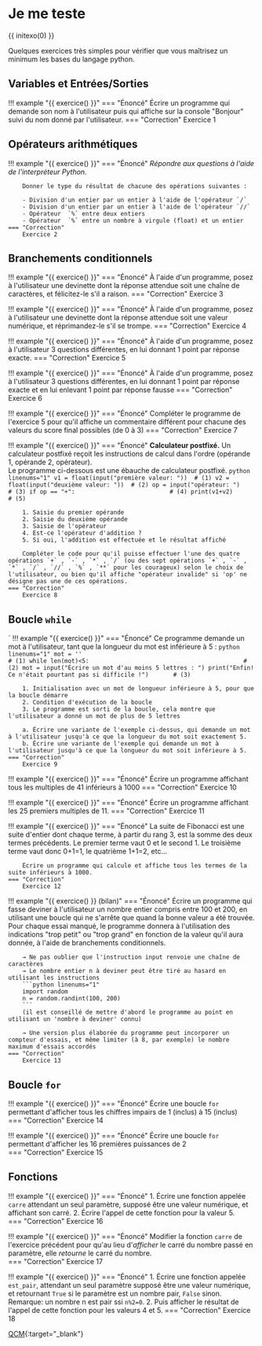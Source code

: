 # Je me teste

{{ initexo(0) }}

Quelques exercices très simples pour vérifier que vous maîtrisez un minimum les bases du langage python.

## Variables et Entrées/Sorties

!!! example "{{ exercice() }}"
    === "Énoncé"
         Écrire un programme qui demande son nom à l'utilisateur puis qui affiche sur la console "Bonjour" suivi du nom donné par l'utilisateur.
    === "Correction"
        Exercice 1
        
## Opérateurs arithmétiques

!!! example "{{ exercice() }}"
    === "Énoncé"
        *Répondre aux questions à l'aide de l'interpréteur Python.*
        
        Donner le type du résultat de chacune des opérations suivantes :
        
        - Division d'un entier par un entier à l'aide de l'opérateur `/`
        - Division d'un entier par un entier à l'aide de l'opérateur `//`
        - Opérateur  `%` entre deux entiers
        - Opérateur  `%` entre un nombre à virgule (float) et un entier
    === "Correction"
        Exercice 2

## Branchements conditionnels

!!! example "{{ exercice() }}"
    === "Énoncé"
        À l'aide d'un programme, posez à l'utilisateur une devinette dont la réponse attendue soit une chaîne de caractères, et félicitez-le s'il a raison.
    === "Correction"
        Exercice 3
        
!!! example "{{ exercice() }}"
    === "Énoncé"
        À l'aide d'un programme, posez à l'utilisateur une devinette dont la réponse attendue soit une valeur numérique, et réprimandez-le s'il se trompe.
    === "Correction"
        Exercice 4


!!! example "{{ exercice() }}"
    === "Énoncé"
        À l'aide d'un programme, posez à l'utilisateur 3 questions différentes, en lui donnant 1 point par réponse exacte.
    === "Correction"
        Exercice 5

!!! example "{{ exercice() }}"
    === "Énoncé"
        À l'aide d'un programme, posez à l'utilisateur 3 questions différentes, en lui donnant 1 point par réponse exacte et en lui enlevant 1 point par réponse fausse
    === "Correction"
        Exercice 6

!!! example "{{ exercice() }}"
    === "Énoncé"
        Compléter le programme de l'exercice 5 pour qu'il affiche un commentaire différent pour chacune des valeurs du score final possibles (de 0 à 3)
    === "Correction"
        Exercice 7
        
!!! example "{{ exercice() }}"
    === "Énoncé"
        **Calculateur postfixé.**
        Un calculateur postfixé reçoit les instructions de calcul dans l'ordre (opérande 1, opérande 2, opérateur).   
        Le programme ci-dessous est une ébauche de calculateur postfixé.
        ```python linenums="1"
        v1 = float(input("première valeur: "))  # (1)
        v2 = float(input("deuxième valeur: "))  # (2)
        op = input("opérateur: ")               # (3)
        if op == "+":                           # (4)
            print(v1+v2)                        # (5)
        ```
        
        1. Saisie du premier opérande                               
        2. Saisie du deuxième opérande                              
        3. Saisie de l'opérateur                                    
        4. Est-ce l'opérateur d'addition ?                          
        5. Si oui, l'addition est effectuée et le résultat affiché  
            
        Compléter le code pour qu'il puisse effectuer l'une des quatre opérations `+` , `-` , `*` , `/` (ou des sept opérations `+` , `-` , `*` , `/` , `//` , `%` , `**` pour les courageux) selon le choix de l'utilisateur, ou bien qu'il affiche "opérateur invalide" si 'op' ne désigne pas une de ces opérations.
    === "Correction"
        Exercice 8

## Boucle `while`
`
!!! example "{{ exercice() }}"
    === "Énoncé"
        Ce programme demande un mot à l'utilisateur, tant que la longueur du mot est inférieure à 5 :
        ```python linenums="1"
        mot = ''                                                     # (1)
        while len(mot)<5:                                            # (2)
            mot = input("Écrire un mot d'au moins 5 lettres : ")
        print("Enfin! Ce n'était pourtant pas si difficile !")       # (3)
        ```

        1. Initialisation avec un mot de longueur inférieure à 5, pour que la boucle démarre
        2. Condition d'exécution de la boucle
        3. Le programme est sorti de la boucle, cela montre que l'utilisateur a donné un mot de plus de 5 lettres
    
        a. Écrire une variante de l'exemple ci-dessus, qui demande un mot à l'utilisateur jusqu'à ce que la longueur du mot soit exactement 5.  
        b. Écrire une variante de l'exemple qui demande un mot à l'utilisateur jusqu'à ce que la longueur du mot soit inférieure à 5.
    === "Correction"
        Exercice 9

!!! example "{{ exercice() }}"
    === "Énoncé"
        Écrire un programme affichant tous les multiples de 41 inférieurs à 1000
    === "Correction"
        Exercice 10

!!! example "{{ exercice() }}"
    === "Énoncé"
        Écrire un programme affichant les 25 premiers multiples de 11.
    === "Correction"
        Exercice 11

!!! example "{{ exercice() }}"
    === "Énoncé"
        La suite de Fibonacci est une suite d'entier dont chaque terme, à partir du rang 3, est la somme des deux termes précédents. Le premier terme vaut 0 et le second 1. Le troisième terme vaut donc 0+1=1, le quatrième 1+1=2, etc...

        Écrire un programme qui calcule et affiche tous les termes de la suite inférieurs à 1000.
    === "Correction"
        Exercice 12
        
!!! example "{{ exercice() }} (bilan)"
    === "Énoncé"
        Écrire un programme qui fasse deviner à l'utilisateur un nombre entier compris entre 100 et 200, en utilisant une boucle qui ne s'arrête que quand la bonne valeur a été trouvée. Pour chaque essai manqué, le programme donnera à l'utilisation des indications "trop petit" ou "trop grand" en fonction de la valeur qu'il aura donnée, à l'aide de branchements conditionnels.
    
        → Ne pas oublier que l'instruction input renvoie une chaîne de caractères  
        → Le nombre entier n à deviner peut être tiré au hasard en utilisant les instructions
        ```python linenums="1"
        import random
        n = random.randint(100, 200)
        ```
        (il est conseillé de mettre d'abord le programme au point en utilisant un 'nombre à deviner' connu)

        → Une version plus élaborée du programme peut incorporer un compteur d'essais, et même limiter (à 8, par exemple) le nombre maximum d'essais accordés
    === "Correction"
        Exercice 13
        
## Boucle `for`
        
        
!!! example "{{ exercice() }}"
    === "Énoncé"
        Écrire une boucle `for` permettant d'afficher tous les chiffres impairs de 1 (inclus) à 15 (inclus)    
    === "Correction"
        Exercice 14
    
        
!!! example "{{ exercice() }}"
    === "Énoncé"
        Écrire une boucle `for` permettant d'afficher les 16 premières puissances de 2        
    === "Correction"
        Exercice 15

## Fonctions

!!! example "{{ exercice() }}"
    === "Énoncé"
        1. Écrire une fonction appelée `carre` attendant un seul paramètre, supposé être une valeur numérique, et affichant son carré. 
        2. Écrire l'appel de cette fonction pour la valeur 5.    
    === "Correction"
        Exercice 16
    
!!! example "{{ exercice() }}"
    === "Énoncé"
        Modifier la fonction `carre` de l'exercice précédent pour qu'au lieu d'*afficher* le carré du nombre passé en paramètre, elle *retourne* le carré du nombre.    
    === "Correction"
        Exercice 17
        
!!! example "{{ exercice() }}"
    === "Énoncé"
        1. Écrire une fonction appelée `est_pair`, attendant un seul paramètre supposé être une valeur numérique, et retournant `True` si le paramètre est un nombre pair, `False` sinon. Remarque: un nombre n est pair ssi `n%2=0`.
        2. Puis afficher le résultat de l'appel de cette fonction pour les valeurs 4 et 5.
    === "Correction"
        Exercice 18

        
    
[QCM](http://www.scientillula.net/NSI/premiere/notions%20de%20base/autoeval.html){:target="_blank"} 
